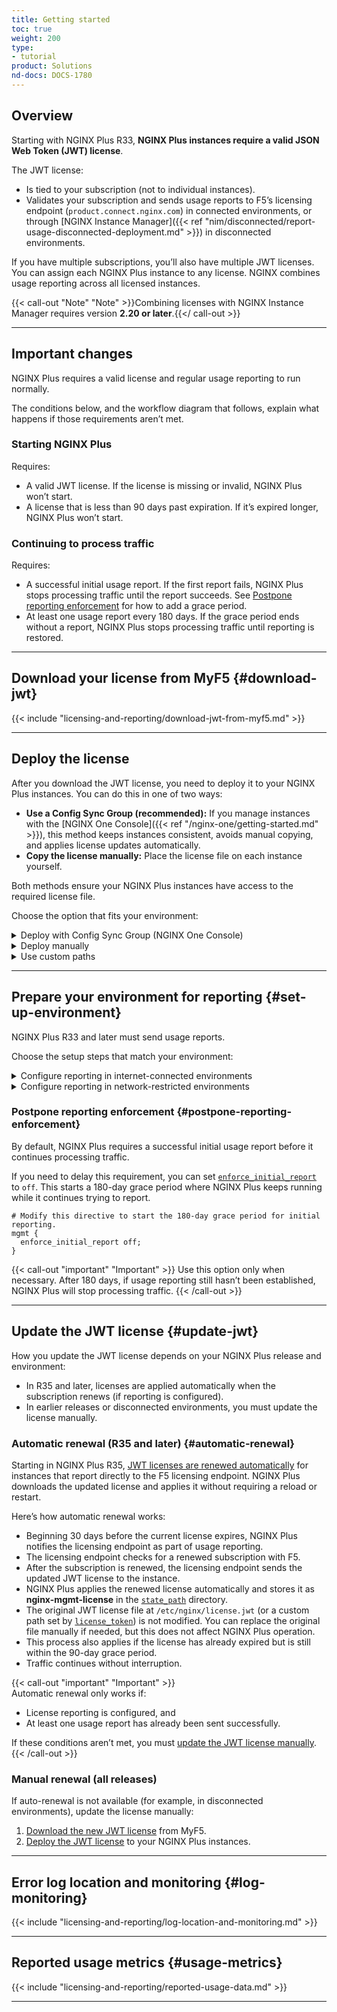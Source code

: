 ```yaml
---
title: Getting started
toc: true
weight: 200
type:
- tutorial
product: Solutions
nd-docs: DOCS-1780
---
```


## Overview

Starting with NGINX Plus R33, **NGINX Plus instances require a valid JSON Web Token (JWT) license**.  

The JWT license:

- Is tied to your subscription (not to individual instances).  
- Validates your subscription and sends usage reports to F5’s licensing endpoint (`product.connect.nginx.com`) in connected environments, or through [NGINX Instance Manager]({{< ref "nim/disconnected/report-usage-disconnected-deployment.md" >}}) in disconnected environments.  

If you have multiple subscriptions, you’ll also have multiple JWT licenses. You can assign each NGINX Plus instance to any license. NGINX combines usage reporting across all licensed instances.  

{{< call-out "Note" "Note" >}}Combining licenses with NGINX Instance Manager requires version **2.20 or later**.{{</ call-out >}}  

---

## Important changes

NGINX Plus requires a valid license and regular usage reporting to run normally.

The conditions below, and the workflow diagram that follows, explain what happens if those requirements aren’t met.  

### Starting NGINX Plus

Requires:

- A valid JWT license. If the license is missing or invalid, NGINX Plus won’t start.  
- A license that is less than 90 days past expiration. If it’s expired longer, NGINX Plus won’t start.  

### Continuing to process traffic

Requires:

- A successful initial usage report. If the first report fails, NGINX Plus stops processing traffic until the report succeeds. See [Postpone reporting enforcement](#postpone-reporting-enforcement) for how to add a grace period.  
- At least one usage report every 180 days. If the grace period ends without a report, NGINX Plus stops processing traffic until reporting is restored.   

---

## Download your license from MyF5 {#download-jwt}

{{< include "licensing-and-reporting/download-jwt-from-myf5.md" >}}

---

## Deploy the license

After you download the JWT license, you need to deploy it to your NGINX Plus instances. You can do this in one of two ways:

- **Use a Config Sync Group (recommended):** If you manage instances with the [NGINX One Console]({{< ref "/nginx-one/getting-started.md" >}}), this method keeps instances consistent, avoids manual copying, and applies license updates automatically.  
- **Copy the license manually:** Place the license file on each instance yourself.  

Both methods ensure your NGINX Plus instances have access to the required license file.  

Choose the option that fits your environment:

<details>
<summary>Deploy with Config Sync Group (NGINX One Console)</summary>

### Deploy with a Config Sync Group

<br>

If you use the [NGINX One Console]({{< ref "/nginx-one/getting-started.md" >}}), the easiest way to deploy your JWT license is with a [Config Sync Group]({{< ref "/nginx-one/nginx-configs/config-sync-groups/manage-config-sync-groups.md" >}}). A Config Sync Group lets you:

- Avoid manual file copying  
- Keep all instances consistent  
- Automatically apply the license to new instances  

To deploy the JWT license with a Config Sync Group:

{{< include "/licensing-and-reporting/deploy-jwt-with-csgs.md" >}}

After setup, the license syncs to all NGINX Plus instances in the group.

<br>

{{< include "/licensing-and-reporting/about-renewals-callout.md" >}}

<br>

{{< call-out "note" "If you’re using NGINX Instance Manager" "" >}}
If you use NGINX Instance Manager instead of the NGINX One Console, the equivalent feature is an *instance group*. You can manage your JWT license the same way by adding or updating the file in the instance group. For details, see [Manage instance groups]({{< ref "/nim/nginx-instances/manage-instance-groups.md" >}}).
{{< /call-out >}}

</details>

<details>
<summary>Deploy manually</summary>

### Deploy manually

<br>

You can copy the JWT license file directly to each NGINX Plus instance.

{{< include "/licensing-and-reporting/apply-jwt.md" >}}

<br>

{{< include "/licensing-and-reporting/about-renewals-callout.md" >}}

</details>

<details>
<summary>Use custom paths</summary>

### Custom paths {#custom-paths}

<br>

{{< include "licensing-and-reporting/custom-paths-jwt.md" >}}

</details>

---

## Prepare your environment for reporting {#set-up-environment}

NGINX Plus R33 and later must send usage reports.  

Choose the setup steps that match your environment:

<details>
<summary>Configure reporting in internet-connected environments</summary>

### Internet-connected environments {#internet-connected}

<br>

In connected environments, NGINX Plus sends usage reports directly to the F5 licensing endpoint. 

<br>

Allow the necessary outbound traffic so reports can reach F5.

1. Allow NGINX Plus instances to connect to the F5 licensing endpoint (`product.connect.nginx.com`) over HTTPS (TCP `443`). Make sure the following IP addresses are allowed:

   - `3.135.72.139`  
   - `3.133.232.50`  
   - `52.14.85.249`  

1. *(R34 and later)* If your company restricts outbound traffic, configure NGINX Plus instances to connect through an outbound proxy. Update the [`proxy`](https://nginx.org/en/docs/ngx_mgmt_module.html#proxy) directive in the [`mgmt`](https://nginx.org/en/docs/ngx_mgmt_module.html) block of (`/etc/nginx/nginx.conf`) to point to your proxy server:

   ```nginx
   mgmt {
       proxy          PROXY_ADDR:PORT; # can be http or https
       proxy_username USER;            # optional
       proxy_password PASS;            # optional
   }
   ```

</details>

<details>
<summary>Configure reporting in network-restricted environments</summary>

### Network-restricted environments {#network-restricted}

<br>

In environments without internet access, NGINX Plus sends usage reports to NGINX Instance Manager. NGINX Instance Manager collects the reports and later forwards them to F5. For details on forwarding usage reports from NGINX Instance Manager to F5, see [Submit usage reports to F5 from NGINX Instance Manager](#submit-usage-reports-from-nim).

<br>

To configure NGINX Plus to send usage reports to NGINX Instance Manager:

{{< include "/licensing-and-reporting/configure-nginx-plus-report-to-nim.md" >}}

</details>

### Postpone reporting enforcement {#postpone-reporting-enforcement}

By default, NGINX Plus requires a successful initial usage report before it continues processing traffic.  

If you need to delay this requirement, you can set [`enforce_initial_report`](https://nginx.org/en/docs/ngx_mgmt_module.html#enforce_initial_report) to `off`. This starts a 180-day grace period where NGINX Plus keeps running while it continues trying to report.

```nginx
# Modify this directive to start the 180-day grace period for initial reporting.
mgmt {
  enforce_initial_report off;
}
```

{{< call-out "important" "Important" >}}
Use this option only when necessary. After 180 days, if usage reporting still hasn’t been established,
NGINX Plus will stop processing traffic.
{{< /call-out >}}

---

## Update the JWT license {#update-jwt}

How you update the JWT license depends on your NGINX Plus release and environment:

- In R35 and later, licenses are applied automatically when the subscription renews (if reporting is configured).  
- In earlier releases or disconnected environments, you must update the license manually.  

### Automatic renewal (R35 and later) {#automatic-renewal}

Starting in NGINX Plus R35, [JWT licenses are renewed automatically](#automatic-renewal) for instances that report directly to the F5 licensing endpoint. NGINX Plus downloads the updated license and applies it without requiring a reload or restart.

Here’s how automatic renewal works:  

- Beginning 30 days before the current license expires, NGINX Plus notifies the licensing endpoint as part of usage reporting.  
- The licensing endpoint checks for a renewed subscription with F5.  
- After the subscription is renewed, the licensing endpoint sends the updated JWT license to the instance.  
- NGINX Plus applies the renewed license automatically and stores it as **nginx-mgmt-license** in the [`state_path`](https://nginx.org/en/docs/ngx_mgmt_module.html#state_path) directory.  
- The original JWT license file at `/etc/nginx/license.jwt` (or a custom path set by [`license_token`](https://nginx.org/en/docs/ngx_mgmt_module.html#license_token)) is not modified. You can replace the original file manually if needed, but this does not affect NGINX Plus operation.  
- This process also applies if the license has already expired but is still within the 90-day grace period.  
- Traffic continues without interruption.  

{{< call-out "important" "Important" >}}  
Automatic renewal only works if:  
- License reporting is configured, and  
- At least one usage report has already been sent successfully.  

If these conditions aren’t met, you must [update the JWT license manually](#update-jwt).  
{{< /call-out >}}

### Manual renewal (all releases)

If auto-renewal is not available (for example, in disconnected environments), update the license manually:

1. [Download the new JWT license](#download-jwt) from MyF5.  
1. [Deploy the JWT license](#deploy-the-jwt-license) to your NGINX Plus instances.

---

## Error log location and monitoring {#log-monitoring}

{{< include "licensing-and-reporting/log-location-and-monitoring.md" >}}

---

## Reported usage metrics {#usage-metrics}

{{< include "licensing-and-reporting/reported-usage-data.md" >}}

---

